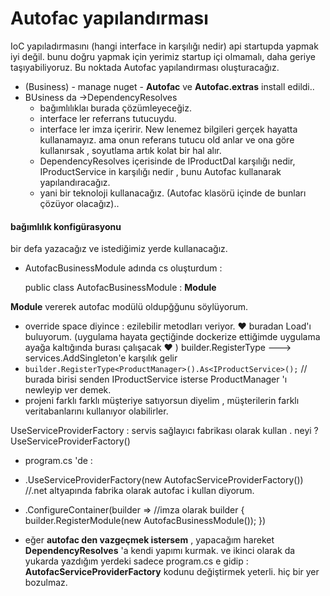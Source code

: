 # Autofac yapılandırması

IoC yapıladırmasını (hangi interface in karşılığı nedir) api startupda yapmak iyi değil. bunu doğru yapmak için yerimiz startup içi olmamalı, daha geriye taşıyabiliyoruz. Bu noktada Autofac yapılandırması oluşturacağız.  
- (Business)  - manage nuget  - **Autofac** ve **Autofac.extras** install edildi..
- BUsiness da ->DependencyResolves
	- bağımlılıklaı burada çözümleyeceğiz.  
	-  interface ler referrans tutucuydu.
	- interface ler imza içeririr. New lenemez bilgileri gerçek hayatta kullanamayız. ama onun referans tutucu old anlar ve ona göre kullanırsak , soyutlama artık kolat bir hal alır.   
	- DependencyResolves içerisinde de  IProductDal karşılığı nedir, IProductService in karşılığı nedir ,  bunu Autofac kullanarak yapılandıracağız. 
	- yani bir teknoloji kullanacağız. (Autofac klasörü içinde de bunları çözüyor olacağız)..

####  bağımlılık konfigürasyonu 
bir defa yazacağız ve istediğimiz yerde kullanacağız.

- AutofacBusinessModule  adında cs oluşturdum :

    public class AutofacBusinessModule : **Module**

**Module** vererek autofac modülü oldupğğunu söylüyorum.

- override space diyince : ezilebilir metodları veriyor.   :heart: buradan Load'ı buluyorum. (uygulama hayata geçtiğinde dockerize ettiğimde uygulama ayağa kaltığında burası çalışacak :heart: )
builder.RegisterType  ---> services.AddSingleton'e karşılık gelir
- `builder.RegisterType<ProductManager>().As<IProductService>();`    // burada birisi senden  IProductService isterse  ProductManager 'ı newleyip ver demek.
- projeni farklı farklı müşteriye satıyorsun diyelim , müşterilerin farklı veritabanlarını kullanıyor olabilirler. 


UseServiceProviderFactory   : servis sağlayıcı fabrikası olarak kullan . neyi ? UseServiceProviderFactory()

- program.cs 'de :
- .UseServiceProviderFactory(new AutofacServiceProviderFactory()) //.net altyapında fabrika olarak autofac i kullan diyorum.
- .ConfigureContainer<ContainerBuilder>(builder =>   //imza olarak builder
            {
                builder.RegisterModule(new AutofacBusinessModule());
            })

- eğer **autofac den vazgeçmek istersem** , yapacağım hareket **DependencyResolves** 'a kendi yapımı kurmak.
ve ikinci olarak da yukarda yazdığım yerdeki sadece program.cs e gidip :  **AutofacServiceProviderFactory** kodunu değiştirmek yeterli. hiç bir yer bozulmaz. 
